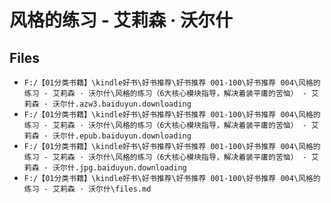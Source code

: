 # 风格的练习 - 艾莉森 · 沃尔什

## Files

- `F:/【01分类书籍】\kindle好书\好书推荐\好书推荐 001-100\好书推荐 004\风格的练习 - 艾莉森 · 沃尔什\风格的练习（6大核心模块指导，解决着装平庸的苦恼） - 艾莉森 · 沃尔什.azw3.baiduyun.downloading`
- `F:/【01分类书籍】\kindle好书\好书推荐\好书推荐 001-100\好书推荐 004\风格的练习 - 艾莉森 · 沃尔什\风格的练习（6大核心模块指导，解决着装平庸的苦恼） - 艾莉森 · 沃尔什.epub.baiduyun.downloading`
- `F:/【01分类书籍】\kindle好书\好书推荐\好书推荐 001-100\好书推荐 004\风格的练习 - 艾莉森 · 沃尔什\风格的练习（6大核心模块指导，解决着装平庸的苦恼） - 艾莉森 · 沃尔什.jpg.baiduyun.downloading`
- `F:/【01分类书籍】\kindle好书\好书推荐\好书推荐 001-100\好书推荐 004\风格的练习 - 艾莉森 · 沃尔什\files.md`
